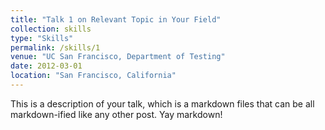 ```yaml
---
title: "Talk 1 on Relevant Topic in Your Field"
collection: skills
type: "Skills"
permalink: /skills/1
venue: "UC San Francisco, Department of Testing"
date: 2012-03-01
location: "San Francisco, California"
---
```


This is a description of your talk, which is a markdown files that can be all markdown-ified like any other post. Yay markdown!
